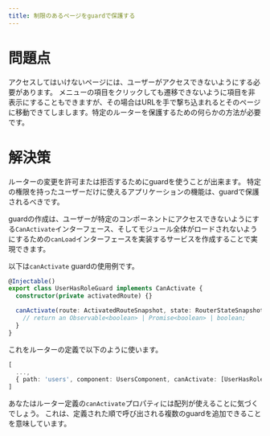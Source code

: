 ```yaml
---
title: 制限のあるページをguardで保護する
---
```


# 問題点

アクセスしてはいけないページには、ユーザーがアクセスできないようにする必要があります。
メニューの項目をクリックしても遷移できないように項目を非表示にすることもできますが、その場合はURLを手で撃ち込まれるとそのページに移動できてしまします。特定のルーターを保護するための何らかの方法が必要です。

# 解決策

ルーターの変更を許可または拒否するためにguardを使うことが出来ます。
特定の権限を持ったユーザーだけに使えるアプリケーションの機能は、guardで保護されるべきです。

guardの作成は、ユーザーが特定のコンポーネントにアクセスできないようにする`CanActivate`インターフェース、そしてモジュール全体がロードされないようにするための`canLoad`インターフェースを実装するサービスを作成することで実現できます。

以下は`canActivate` guardの使用例です。

```ts
@Injectable()
export class UserHasRoleGuard implements CanActivate {
  constructor(private activatedRoute) {}

  canActivate(route: ActivatedRouteSnapshot, state: RouterStateSnapshot) {
    // return an Observable<boolean> | Promise<boolean> | boolean;
  }
}
```

これをルーターの定義で以下のように使います。

```ts
[
  ...,
  { path: 'users', component: UsersComponent, canActivate: [UserHasRoleGuard] },
]
```

あなたはルーター定義の`canActivate`プロパティには配列が使えることに気づくでしょう。
これは、定義された順で呼び出される複数のguardを追加できることを意味しています。
